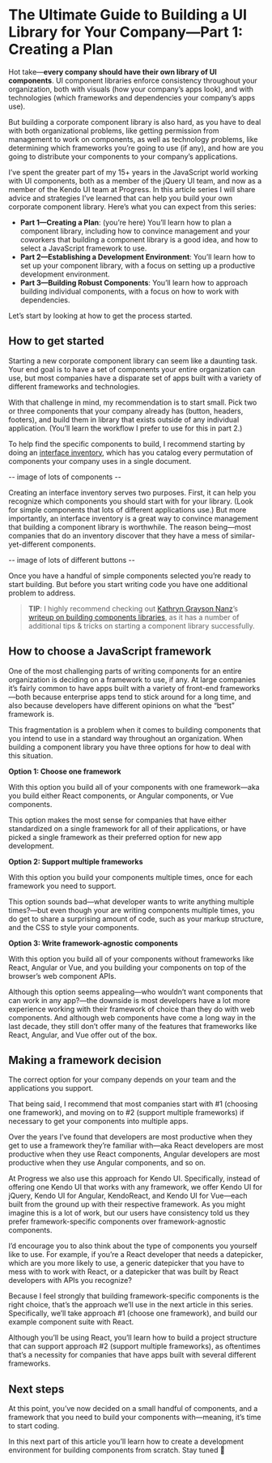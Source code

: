 # The Ultimate Guide to Building a UI Library for Your Company—Part 1: Creating a Plan

Hot take—**every company should have their own library of UI components**. UI component libraries enforce consistency throughout your organization, both with visuals (how your company’s apps look), and with technologies (which frameworks and dependencies your company’s apps use).

But building a corporate component library is also hard, as you have to deal with both organizational problems, like getting permission from management to work on components, as well as technology problems, like determining which frameworks you’re going to use (if any), and how are you going to distribute your components to your company’s applications.

I’ve spent the greater part of my 15+ years in the JavaScript world working with UI components, both as a member of the jQuery UI team, and now as a member of the Kendo UI team at Progress. In this article series I will share advice and strategies I’ve learned that can help you build your own corporate component library. Here’s what you can expect from this series:

* **Part 1—Creating a Plan**: (you’re here) You’ll learn how to plan a component library, including how to convince management and your coworkers that building a component library is a good idea, and how to select a JavaScript framework to use.
* **Part 2—Establishing a Development Environment**: You’ll learn how to set up your component library, with a focus on setting up a productive development environment.
* **Part 3—Building Robust Components**: You’ll learn how to approach building individual components, with a focus on how to work with dependencies.

Let’s start by looking at how to get the process started.

## How to get started

Starting a new corporate component library can seem like a daunting task. Your end goal is to have a set of components your entire organization can use, but most companies have a disparate set of apps built with a variety of different frameworks and technologies.

With that challenge in mind, my recommendation is to start small. Pick two or three components that your company already has (button, headers, footers), and build them in library that exists outside of any individual application. (You’ll learn the workflow I prefer to use for this in part 2.)

To help find the specific components to build, I recommend starting by doing an [interface inventory](https://bradfrost.com/blog/post/interface-inventory/), which has you catalog every permutation of components your company uses in a single document.

-- image of lots of components --

Creating an interface inventory serves two purposes. First, it can help you recognize which components you should start with for your library. (Look for simple components that lots of different applications use.) But more importantly, an interface inventory is a great way to convince management that building a component library is worthwhile. The reason being—most companies that do an inventory discover that they have a mess of similar-yet-different components.

-- image of lots of different buttons --

Once you have a handful of simple components selected you’re ready to start building. But before you start writing code you have one additional problem to address.

> **TIP**: I highly recommend checking out [Kathryn Grayson Nanz](https://twitter.com/kathryngrayson)’s [writeup on building components libraries](https://dev.to/kathryngrayson/case-study-building-a-component-library-e90), as it has a number of additional tips & tricks on starting a component library successfully.

## How to choose a JavaScript framework

One of the most challenging parts of writing components for an entire organization is deciding on a framework to use, if any. At large companies it’s fairly common to have apps built with a variety of front-end frameworks—both because enterprise apps tend to stick around for a long time, and also because developers have different opinions on what the “best” framework is.

This fragmentation is a problem when it comes to building components that you intend to use in a standard way throughout an organization. When building a component library you have three options for how to deal with this situation.

**Option 1: Choose one framework**

With this option you build all of your components with one framework—aka you build either React components, or Angular components, or Vue components.

This option makes the most sense for companies that have either standardized on a single framework for all of their applications, or have picked a single framework as their preferred option for new app development.

**Option 2: Support multiple frameworks** 

With this option you build your components multiple times, once for each framework you need to support.

This option sounds bad—what developer wants to write anything multiple times?—but even though your are writing components multiple times, you do get to share a surprising amount of code, such as your markup structure, and the CSS to style your components.

**Option 3: Write framework-agnostic components**

With this option you build all of your components without frameworks like React, Angular or Vue, and you building your components on top of the browser’s web component APIs.

Although this option seems appealing—who wouldn’t want components that can work in any app?—the downside is most developers have a lot more experience working with their framework of choice than they do with web components. And although web components have come a long way in the last decade, they still don’t offer many of the features that frameworks like React, Angular, and Vue offer out of the box.

## Making a framework decision

The correct option for your company depends on your team and the applications you support.

That being said, I recommend that most companies start with #1 (choosing one framework), and moving on to #2 (support multiple frameworks) if necessary to get your components into multiple apps.

Over the years I’ve found that developers are most productive when they get to use a framework they’re familiar with—aka React developers are most productive when they use React components, Angular developers are most productive when they use Angular components, and so on.

At Progress we also use this approach for Kendo UI. Specifically, instead of offering one Kendo UI that works with any framework, we offer Kendo UI for jQuery, Kendo UI for Angular, KendoReact, and Kendo UI for Vue—each built from the ground up with their respective framework. As you might imagine this is a lot of work, but our users have consistency told us they prefer framework-specific components over framework-agnostic components.

I’d encourage you to also think about the type of components you yourself like to use. For example, if you’re a React developer that needs a datepicker, which are you more likely to use, a generic datepicker that you have to mess with to work with React, or a datepicker that was built by React developers with APIs you recognize?

Because I feel strongly that building framework-specific components is the right choice, that’s the approach we’ll use in the next article in this series. Specifically, we’ll take approach #1 (choose one framework), and build our example component suite with React. 

Although you’ll be using React, you’ll learn how to build a project structure that can support approach #2 (support multiple frameworks), as oftentimes that’s a necessity for companies that have apps built with several different frameworks.

## Next steps

At this point, you’ve now decided on a small handful of components, and a framework that you need to build your components with—meaning, it’s time to start coding.

In this next part of this article you’ll learn how to create a development environment for building components from scratch. Stay tuned 🙂
